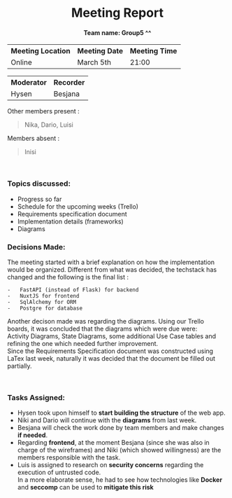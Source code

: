 

<div align="center">
    <h1> Meeting Report </h1>
    <h4> Team name: Group5 ^^</h4> 
</div>

<div align="center">
    <table width="100%">
    <tr>
        <th>Meeting Location</th>
        <th>Meeting Date</th>
        <th>Meeting Time</th>
    </tr>
    <tr>
        <td>Online</td>
        <td>March 5th </td>
        <td>21:00</td>
    </tr>
    </table>
    <table width="100%">
    <tr>
        <th>Moderator</th>
        <th>Recorder</th>
    </tr>
    <tr>
        <td>Hysen</td>
        <td>Besjana</td>
    </tr>
    </table>
</div>

Other members present :
>Nika, Dario, Luisi

Members absent :
>Inisi

<br>

### Topics discussed:  
- Progress so far
- Schedule for the upcoming weeks (Trello)
- Requirements specification document
- Implementation details (frameworks)
- Diagrams 


### Decisions Made:
The meeting started with a brief explanation on how the implementation would be organized. Different from what was decided, the techstack has changed and the following is the final list :

    -   FastAPI (instead of Flask) for backend
    -   NuxtJS for frontend
    -   SqlAlchemy for ORM
    -   Postgre for database 

Another decison made was regarding the diagrams. Using our Trello boards, it was concluded that the diagrams which were due were:   
Activity Diagrams, State Diagrams, some additional Use Case tables and refining the one which needed further improvement.    
Since the Requirements Specification document was constructed using LaTex last week, naturally it was decided that the document be filled out partially. 

<br>

### Tasks Assigned:

- Hysen took upon himself to __start building the structure__ of the web app.  
- Niki and Dario will continue with the __diagrams__ from last week.  
- Besjana will check the work done by team members and make changes __if needed__.    
- Regarding __frontend__, at the moment Besjana (since she was also in charge of the wireframes) and Niki (which showed willingness) are the members responsible with the task.
- Luis is assigned to research on __security concerns__ regarding the execution of untrusted code.  
In a more elaborate sense, he had to see how technologies like **Docker** and **seccomp** can be used to __mitigate this risk__
